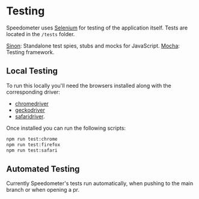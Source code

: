 # Testing

Speedometer uses [Selenium](https://www.selenium.dev/) for testing of the application itself.
Tests are located in the ``/tests`` folder.

[Sinon](https://sinonjs.org/): Standalone test spies, stubs and mocks for JavaScript.
[Mocha](https://mochajs.org/): Testing framework.

## Local Testing

To run this locally you'll need the browsers installed along with the corresponding driver:
- [chromedriver](https://chromedriver.chromium.org/getting-started)
- [geckodriver](https://github.com/mozilla/geckodriver/releases)
- [safaridriver](https://developer.apple.com/documentation/webkit/testing_with_webdriver_in_safari).

Once installed you can run the following scripts:
````bash
npm run test:chrome
npm run test:firefox
npm run test:safari
````

## Automated Testing
Currently Speedometer's tests run automatically, when pushing to the main branch or when opening a pr.